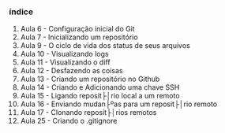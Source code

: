 <h3>índice</h3>
<ol>
  <li>Aula 6 - Configuração inicial do Git
  <li>Aula 7 - Inicializando um repositório
  <li>Aula 9 - O ciclo de vida dos status de seus arquivos
  <li>Aula 10 - Visualizando logs
  <li>Aula 11 - Visualizando o diff
  <li>Aula 12 - Desfazendo as coisas
  <li>Aula 13 - Criando um repositório no Github
  <li>Aula 14 - Criando e Adicionando uma chave SSH
  <li>Aula 15 - Ligando reposit├│rio local a um remoto
  <li>Aula 16 - Enviando mudan├ºas para um reposit├│rio remoto
  <li>Aula 17 - Clonando reposit├│rios remotos
  <li>Aula 25 - Criando o .gitignore
</ol>
